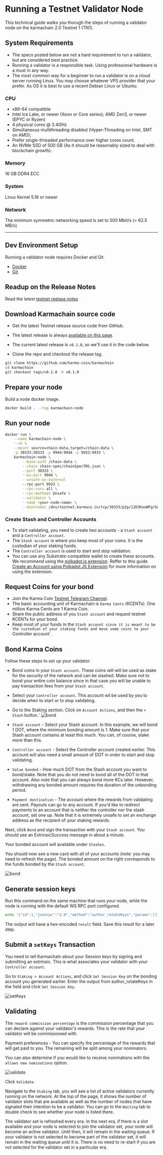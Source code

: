 # Running a Testnet Validator Node
This technical guide walks you thorugh the steps of running a validator node on the karmachain 2.0 Testnet 1 (TN1).

## System Requirements
- The specs posted below are not a hard requirement to run a validator, but are considered best practice. 
- Running a validator is a responsible task. Using professional hardware is a must in any way.
- The most common way for a beginner to run a validator is on a cloud server running Linux. You may choose whatever VPS provider that your prefer. As OS it is best to use a recent Debian Linux or Ubuntu.

### CPU
- x86-64 compatible
- Intel Ice Lake, or newer (Xeon or Core series); AMD Zen3, or newer (EPYC or Ryzen)
- 4 physical cores @ 3.4GHz
- Simultaneous multithreading disabled (Hyper-Threading on Intel, SMT on AMD);
- Prefer single-threaded performance over higher cores count. 
- An NVMe SSD of 500 GB (As it should be reasonably sized to deal with blockchain growth). 

### Memory
16 GB DDR4 ECC

### System
Linux Kernel 5.16 or newer

### Network
The minimum symmetric networking speed is set to 500 Mbit/s (= 62.5 MB/s)

---

## Dev Environment Setup
Running a validator node requires Docker and Git.
* [Docker](https://docs.docker.com/engine/install/)
* [Git](https://github.com/git-guides/install-git)

## Readup on the Release Notes
Read the latest [testnet reelase notes](https://github.com/karma-coin/karmachain/releases/)

## Download Karmachain source code
- Get the latest Testnet release source code from GitHub.
- The latest release is always [available on this page](https://github.com/karma-coin/karmachain/releases/).
- The current latest release is `v0.1.0`, so we'll use it in the code below.

- Clone the repo and checkout the release tag.

```bash
git clone https://github.com/karma-coin/karmachain
cd karmachain
git checkout tags/v0.1.0 -b v0.1.0
```

## Prepare your node
Build a node docker image.

```bash
docker build . --tag karmachain-node
```

## Run your node
```bash
docker run \
	--name karmachain-node \
	--rm \
	--mount source=chain-data,target=/chain-data \
	-p 30333:30333 -p 9944:9944 -p 9933:9933 \
	karmachain-node \
		--base-path /chain-data \
		--chain chain-spec/chainSpecTN1.json \
		--port 30333 \
		--ws-port 9944 \
		--unsafe-ws-external
		--rpc-port 9933 \
		--rpc-cors all \
		--rpc-methods Unsafe \
		--validator \
		--name <your-node-name> \
		--bootnodes /dns/testnet.karmaco.in/tcp/30333/p2p/12D3KooWFgrbXqQE1kp3ytTGTsgsVVFBp5P3TGYyGa2KaVs9nQta
```

### Create Stash and Controller Accounts
- To start validating, you need to create two accounts - a `Stash account` and a `Controller account`. 
- The `Stash account` is where you keep most of your coins. It is the custodian of your staking funds. 
- The `Controller account` is used to start and stop validation.
- You can use any Substrate-compatible wallet to create these accounts. We recommend using the [polkadot.js extension](https://chrome.google.com/webstore/detail/polkadot%7Bjs%7D-extension/mopnmbcafieddcagagdcbnhejhlodfdd). Reffer to this guide [Create an Account using Polkadot JS Extension](https://www.youtube.com/watch?v=sy7lvAqyzkY) for more information on using the extension.

## Request Coins for your bond
- Join the Karma Coin [Testnet Telegram Channel](https://t.me/karmacoinapp/293).
- The basic accounting unit of Karmachain is `Karma Cents` (KCENTs). One million Karma Cents are 1 Karma Coin.
- Share the public address of you `Stash account` and request testnet KCENTs for your bond.
- Keep most of your funds in the `Stash account since it is meant to be the custodian of your staking funds and move some coins to your `Controller account`.

## Bond Karma Coins
Follow these steps to set up your validator.

- Bond coins in your `Stash account`. These coins will will be used as stake for the security of the network and can be slashed. Make sure not to bond your entire coin balance since in that case you will be unable to pay transaction fees from your `Stash account`.

- Select your `Controller account`. This account wil be used by you to decide when to start or to stop validating.

- Go to the Staking section. Click on `Account Actions`, and then the `+ Stash` button.`
![bond](./images/run-a-validator/bond.png)

- `Stash account` - Select your Stash account. In this example, we will bond 1 DOT, where the minimum bonding amount is 1. Make sure that your Stash account contains at least this much. You can, of course, stake more than this.
- `Controller account` - Select the Controller account created earlier. This account will also need a small amount of DOT in order to start and stop validating.
- `Value bonded` - How much DOT from the Stash account you want to bond/stake. Note that you do not need to bond all of the DOT in that account. Also note that you can always bond more KCs later. However, withdrawing any bonded amount requires the duration of the unbonding period.
- `Payment destination` - The account where the rewards from validating are sent. Payouts can go to any account. If you'd like to redirect payments to an account that is neither the controller nor the stash account, set one up. Note that it is extremely unsafe to set an exchange address as the recipient of your staking rewards.

Next, click `Bond` and sign the transaction with your `Stash account`. You should see an ExtrinsicSuccess message in about a minute.

Your bonded account will available under `Stashes`. 

You should now see a new card with all of your accounts (note: you may need to refresh the page). The bonded amount on the right corresponds to the funds bonded by the `Stash account`.

![bond](./images/run-a-validator/stash.png)


## Generate session keys

Run this command on the same machine that runs your node, while the node is running with the default WS RPC port configured.

```bash
echo '{"id":1,"jsonrpc":"2.0","method":"author_rotateKeys","params":[]}' | websocat -n1 -B 99999999 ws://127.0.0.1:9944
```

The output will have a hex-encoded `result` field. Save this result for a later step.

## Submit a `setKeys` Transaction

You need to tell Karmachain about your Session keys by signing and submitting an extrinsic. This is what associates your validator with your `Controller account`.

Go to `Staking > Account Actions`, and click `Set Session Key` on the bonding account you generated earlier. Enter the output from author_rotateKeys in the field and click `Set Session Key`.

![setKeys](./images/run-a-validator/set-session-key.png)


## Validating

The `reward commission percentage` is the commission percentage that you can declare against your validator's rewards. This is the rate that your validator will be commissioned with.

Payment preferences - You can specify the percentage of the rewards that will get paid to you. The remaining will be split among your nominators.

You can also determine if you would like to receive nominations with the `allows new nominations` option.

![validate](./images/run-a-validator/validate.png)

Click `Validate`.

Navigate to the `Staking` tab, you will see a list of active validators currently running on the network. At the top of the page, it shows the number of validator slots that are available as well as the number of nodes that have signaled their intention to be a validator. You can go to the `Waiting` tab to double check to see whether your node is listed there.

The validator set is refreshed every era. In the next era, if there is a slot available and your node is selected to join the validator set, your node will become an active validator. Until then, it will remain in the waiting queue. If your validator is not selected to become part of the validator set, it will remain in the waiting queue until it is. There is no need to re-start if you are not selected for the validator set in a particular era.



